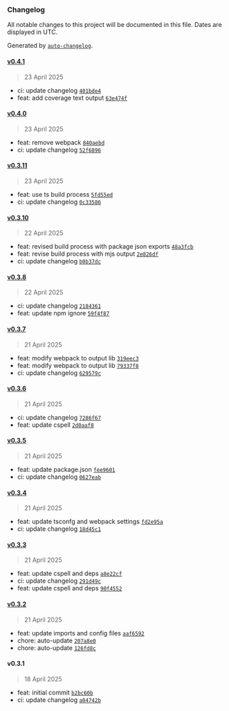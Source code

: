 ### Changelog

All notable changes to this project will be documented in this file. Dates are displayed in UTC.

Generated by [`auto-changelog`](https://github.com/CookPete/auto-changelog).

#### [v0.4.1](https://github.com/datr-tech/parcel-model-schemas-common-fields/compare/v0.4.0...v0.4.1)

> 23 April 2025

- ci: update changelog [`401bde4`](https://github.com/datr-tech/parcel-model-schemas-common-fields/commit/401bde41b46b7f311ff85dbcc9f7b7dfcadcdb90)
- feat: add coverage text output [`63e474f`](https://github.com/datr-tech/parcel-model-schemas-common-fields/commit/63e474ffd436ad33fb0c3131c0e25307bcc9fa46)

#### [v0.4.0](https://github.com/datr-tech/parcel-model-schemas-common-fields/compare/v0.3.11...v0.4.0)

> 23 April 2025

- feat: remove webpack [`840aebd`](https://github.com/datr-tech/parcel-model-schemas-common-fields/commit/840aebd813e846003c52128b04d07efbd771bf96)
- ci: update changelog [`52f6896`](https://github.com/datr-tech/parcel-model-schemas-common-fields/commit/52f6896f54e4be92737b2ec9cbb72bdadbdc3382)

#### [v0.3.11](https://github.com/datr-tech/parcel-model-schemas-common-fields/compare/v0.3.10...v0.3.11)

> 23 April 2025

- feat: use ts build process [`5fd55ed`](https://github.com/datr-tech/parcel-model-schemas-common-fields/commit/5fd55edaef761e742ffc0dc58029e511703546fb)
- ci: update changelog [`0c33586`](https://github.com/datr-tech/parcel-model-schemas-common-fields/commit/0c33586cb03bc03f4a48a5ce203cae9867c3ecf6)

#### [v0.3.10](https://github.com/datr-tech/parcel-model-schemas-common-fields/compare/v0.3.8...v0.3.10)

> 22 April 2025

- feat: revised build process with package json exports [`48a3fcb`](https://github.com/datr-tech/parcel-model-schemas-common-fields/commit/48a3fcbcfc2837591c319f56974bc313aef8d08c)
- feat: revise build process with mjs output [`2e826df`](https://github.com/datr-tech/parcel-model-schemas-common-fields/commit/2e826df3e99325799b2319bb408a9b974f829877)
- ci: update changelog [`b0b37dc`](https://github.com/datr-tech/parcel-model-schemas-common-fields/commit/b0b37dc434cc3a895924b7b396f85f42cf017667)

#### [v0.3.8](https://github.com/datr-tech/parcel-model-schemas-common-fields/compare/v0.3.7...v0.3.8)

> 22 April 2025

- ci: update changelog [`2184361`](https://github.com/datr-tech/parcel-model-schemas-common-fields/commit/218436152f20e99593b6efd5fec1b507cc030b5e)
- feat: update npm ignore [`59f4f87`](https://github.com/datr-tech/parcel-model-schemas-common-fields/commit/59f4f87422acd8df57e9083582074547ee602806)

#### [v0.3.7](https://github.com/datr-tech/parcel-model-schemas-common-fields/compare/v0.3.6...v0.3.7)

> 21 April 2025

- feat: modify webpack to output lib [`319eec3`](https://github.com/datr-tech/parcel-model-schemas-common-fields/commit/319eec3e38b115e9693cd50fea4c119793c821e2)
- feat: modify webpack to output lib [`79337f8`](https://github.com/datr-tech/parcel-model-schemas-common-fields/commit/79337f8e007f8d464cf13cee79b3c5e202e852a5)
- ci: update changelog [`629579c`](https://github.com/datr-tech/parcel-model-schemas-common-fields/commit/629579c6a0554c51cbc97f5dd5c9465a92fc769b)

#### [v0.3.6](https://github.com/datr-tech/parcel-model-schemas-common-fields/compare/v0.3.5...v0.3.6)

> 21 April 2025

- ci: update changelog [`7286f67`](https://github.com/datr-tech/parcel-model-schemas-common-fields/commit/7286f67ef3a66616921b90783a991c0a5718a90a)
- feat: update cspell [`2d0aaf8`](https://github.com/datr-tech/parcel-model-schemas-common-fields/commit/2d0aaf8e307843dc2539af50619d89c9efcb012f)

#### [v0.3.5](https://github.com/datr-tech/parcel-model-schemas-common-fields/compare/v0.3.4...v0.3.5)

> 21 April 2025

- feat: update package.json [`fee9601`](https://github.com/datr-tech/parcel-model-schemas-common-fields/commit/fee9601685fc633d25d81bd1981552e4881020ef)
- ci: update changelog [`0627eab`](https://github.com/datr-tech/parcel-model-schemas-common-fields/commit/0627eab6c341b763fd090b24c85d38eb8af087ee)

#### [v0.3.4](https://github.com/datr-tech/parcel-model-schemas-common-fields/compare/v0.3.3...v0.3.4)

> 21 April 2025

- feat: update tsconfg and webpack settings [`fd2e95a`](https://github.com/datr-tech/parcel-model-schemas-common-fields/commit/fd2e95a9d27201a8f086242e20996741c7ea0669)
- ci: update changelog [`18d45c1`](https://github.com/datr-tech/parcel-model-schemas-common-fields/commit/18d45c1589af99f34598e2de799a9860ed3f3028)

#### [v0.3.3](https://github.com/datr-tech/parcel-model-schemas-common-fields/compare/v0.3.2...v0.3.3)

> 21 April 2025

- feat: update cspell and deps [`a8e22cf`](https://github.com/datr-tech/parcel-model-schemas-common-fields/commit/a8e22cf8bf7f5e193b34b13efb19d0cc30e72fab)
- ci: update changelog [`291d49c`](https://github.com/datr-tech/parcel-model-schemas-common-fields/commit/291d49c9cda0a9d37fec77ea1997ff28995c2d7d)
- feat: update cspell and deps [`90f4552`](https://github.com/datr-tech/parcel-model-schemas-common-fields/commit/90f4552328afc211a0e42e5d08e1ffadbd3e9291)

#### [v0.3.2](https://github.com/datr-tech/parcel-model-schemas-common-fields/compare/v0.3.1...v0.3.2)

> 21 April 2025

- feat: update imports and config files [`aaf6592`](https://github.com/datr-tech/parcel-model-schemas-common-fields/commit/aaf65929e79167d12082d6a6632682f6e836658a)
- chore: auto-update [`207a8e0`](https://github.com/datr-tech/parcel-model-schemas-common-fields/commit/207a8e0586f7d4e0f6f091e0f70195007523e731)
- chore: auto-update [`126fd8c`](https://github.com/datr-tech/parcel-model-schemas-common-fields/commit/126fd8ce6f817ff01b3b05e882143f2a9eb6904a)

#### v0.3.1

> 18 April 2025

- feat: initial commit [`b2bc60b`](https://github.com/datr-tech/parcel-model-schemas-common-fields/commit/b2bc60b158c23fee468d543b80e826f455082bfc)
- ci: update changelog [`a04742b`](https://github.com/datr-tech/parcel-model-schemas-common-fields/commit/a04742b03717b2882377cb9207d500a67c709505)
